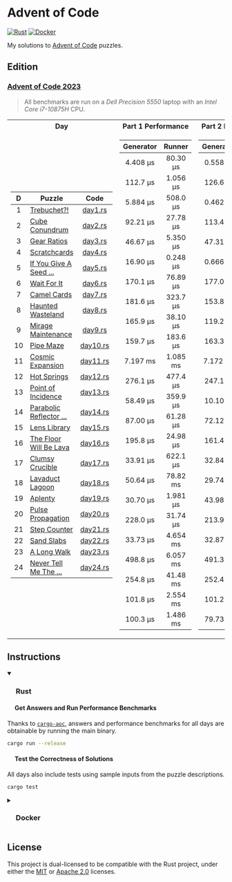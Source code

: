 # Advent of Code

<p align="left">
  <a href="https://github.com/AndrejOrsula/aoc/actions/workflows/rust.yml">   <img alt="Rust"   src="https://github.com/AndrejOrsula/aoc/actions/workflows/rust.yml/badge.svg"></a>
  <a href="https://github.com/AndrejOrsula/aoc/actions/workflows/docker.yml"> <img alt="Docker" src="https://github.com/AndrejOrsula/aoc/actions/workflows/docker.yml/badge.svg"></a>
</p>

My solutions to [Advent of Code](https://adventofcode.com) puzzles.

## Edition

### [Advent of Code 2023](https://adventofcode.com/2023)

> All benchmarks are run on a *Dell Precision 5550* laptop with an *Intel Core i7-10875H* CPU.

<table>
<tr><th>Day</th><th>Part 1 Performance</th><th>Part 2 Performance</th></tr>
<tr><td>

|   D   | Puzzle                                                          |               Code               |
| :---: | --------------------------------------------------------------- | :------------------------------: |
|   1   | [Trebuchet?!](https://adventofcode.com/2023/day/1)              |  [day1.rs](aoc2023/src/day1.rs)  |
|   2   | [Cube Conundrum](https://adventofcode.com/2023/day/2)           |  [day2.rs](aoc2023/src/day2.rs)  |
|   3   | [Gear Ratios](https://adventofcode.com/2023/day/3)              |  [day3.rs](aoc2023/src/day3.rs)  |
|   4   | [Scratchcards](https://adventofcode.com/2023/day/4)             |  [day4.rs](aoc2023/src/day4.rs)  |
|   5   | [If You Give A Seed ...](https://adventofcode.com/2023/day/5)   |  [day5.rs](aoc2023/src/day5.rs)  |
|   6   | [Wait For It](https://adventofcode.com/2023/day/6)              |  [day6.rs](aoc2023/src/day6.rs)  |
|   7   | [Camel Cards](https://adventofcode.com/2023/day/7)              |  [day7.rs](aoc2023/src/day7.rs)  |
|   8   | [Haunted Wasteland](https://adventofcode.com/2023/day/8)        |  [day8.rs](aoc2023/src/day8.rs)  |
|   9   | [Mirage Maintenance](https://adventofcode.com/2023/day/9)       |  [day9.rs](aoc2023/src/day9.rs)  |
|  10   | [Pipe Maze](https://adventofcode.com/2023/day/10)               | [day10.rs](aoc2023/src/day10.rs) |
|  11   | [Cosmic Expansion](https://adventofcode.com/2023/day/11)        | [day11.rs](aoc2023/src/day11.rs) |
|  12   | [Hot Springs](https://adventofcode.com/2023/day/12)             | [day12.rs](aoc2023/src/day12.rs) |
|  13   | [Point of Incidence](https://adventofcode.com/2023/day/13)      | [day13.rs](aoc2023/src/day13.rs) |
|  14   | [Parabolic Reflector ...](https://adventofcode.com/2023/day/14) | [day14.rs](aoc2023/src/day14.rs) |
|  15   | [Lens Library](https://adventofcode.com/2023/day/15)            | [day15.rs](aoc2023/src/day15.rs) |
|  16   | [The Floor Will Be Lava](https://adventofcode.com/2023/day/16)  | [day16.rs](aoc2023/src/day16.rs) |
|  17   | [Clumsy Crucible](https://adventofcode.com/2023/day/17)         | [day17.rs](aoc2023/src/day17.rs) |
|  18   | [Lavaduct Lagoon](https://adventofcode.com/2023/day/18)         | [day18.rs](aoc2023/src/day18.rs) |
|  19   | [Aplenty](https://adventofcode.com/2023/day/19)                 | [day19.rs](aoc2023/src/day19.rs) |
|  20   | [Pulse Propagation](https://adventofcode.com/2023/day/20)       | [day20.rs](aoc2023/src/day20.rs) |
|  21   | [Step Counter](https://adventofcode.com/2023/day/21)            | [day21.rs](aoc2023/src/day21.rs) |
|  22   | [Sand Slabs](https://adventofcode.com/2023/day/22)              | [day22.rs](aoc2023/src/day22.rs) |
|  23   | [A Long Walk](https://adventofcode.com/2023/day/23)             | [day23.rs](aoc2023/src/day23.rs) |
|  24   | [Never Tell Me The ...](https://adventofcode.com/2023/day/24)   | [day24.rs](aoc2023/src/day24.rs) |

</td><td>

| Generator |  Runner  |
| :-------: | :------: |
| 4.408 µs  | 80.30 µs |
| 112.7 µs  | 1.056 µs |
| 5.884 µs  | 508.0 µs |
| 92.21 µs  | 27.78 µs |
| 46.67 µs  | 5.350 µs |
| 16.90 µs  | 0.248 µs |
| 170.1 µs  | 76.89 µs |
| 181.6 µs  | 323.7 µs |
| 165.9 µs  | 38.10 µs |
| 159.7 µs  | 183.6 µs |
| 7.197 ms  | 1.085 ms |
| 276.1 µs  | 477.4 µs |
| 58.49 µs  | 359.9 µs |
| 87.00 µs  | 61.28 µs |
| 195.8 µs  | 24.98 µs |
| 33.91 µs  | 622.1 µs |
| 50.64 µs  | 78.82 ms |
| 30.70 µs  | 1.981 µs |
| 228.0 µs  | 31.74 µs |
| 33.73 µs  | 4.654 ms |
| 498.8 µs  | 6.057 ms |
| 254.8 µs  | 41.48 ms |
| 101.8 µs  | 2.554 ms |
| 100.3 µs  | 1.486 ms |

</td><td>

| Generator |  Runner  |
| :-------: | :------: |
| 0.558 µs  | 930.2 µs |
| 126.6 µs  | 1.347 µs |
| 0.462 µs  | 437.1 µs |
| 113.4 µs  | 27.97 µs |
| 47.31 µs  | 22.520 s |
| 0.666 µs  | 0.659 µs |
| 177.0 µs  | 66.30 µs |
| 153.8 µs  | 1.069 ms |
| 119.2 µs  | 45.94 µs |
| 163.3 µs  | 222.8 µs |
| 7.172 ms  | 1.080 ms |
| 247.1 µs  | 8.984 ms |
| 10.10 µs  | 192.8 µs |
| 72.12 µs  | 38.33 ms |
| 161.4 µs  | 128.9 µs |
| 32.84 µs  | 20.16 ms |
| 29.74 µs  | 289.0 ms |
| 43.98 µs  | 1.778 µs |
| 213.9 µs  | 69.56 µs |
| 32.87 µs  | 21.57 ms |
| 491.3 µs  | 86.90 ms |
| 252.4 µs  | 61.18 ms |
| 101.2 µs  | 2.5839 s |
| 79.73 µs  | 2.4001 s |

</td></tr>
</table>

## Instructions

<details open>
<summary><h3><a href="#-rust"><img src="https://rustacean.net/assets/rustacean-flat-noshadow.svg" width="16" height="16"></a> Rust</h3></summary>

#### <a href="#-test-the-correctness-of-solutions"><img src="https://www.svgrepo.com/show/271355/rocket-ship-rocket.svg" width="14" height="14"></a> Get Answers and Run Performance Benchmarks

Thanks to [`cargo-aoc`](https://github.com/gobanos/cargo-aoc), answers and performance benchmarks for all days are obtainable by running the main binary.

```bash
cargo run --release
```

#### <a href="#-test-the-correctness-of-solutions"><img src="https://www.svgrepo.com/show/269868/lab.svg" width="14" height="14"></a> Test the Correctness of Solutions

All days also include tests using sample inputs from the puzzle descriptions.

```bash
cargo test
```

</details>

<details>
<summary><h3><a href="#-docker"><img src="https://www.svgrepo.com/show/448221/docker.svg" width="16" height="16"></a> Docker</h3></summary>

> To install [Docker](https://docs.docker.com/get-docker) on your system, you can run [`.docker/host/install_docker.bash`](.docker/host/install_docker.bash) to configure Docker with NVIDIA GPU support.
>
> ```bash
> .docker/host/install_docker.bash
> ```

#### Build Image

To build a new Docker image from [`Dockerfile`](Dockerfile), you can run [`.docker/build.bash`](.docker/build.bash) as shown below.

```bash
.docker/build.bash ${TAG:-latest} ${BUILD_ARGS}
```

#### Run Container

To run the Docker container, you can use [`.docker/run.bash`](.docker/run.bash) as shown below.

```bash
.docker/run.bash ${TAG:-latest} ${CMD}
```

#### Run Dev Container

To run the Docker container in a development mode (source code mounted as a volume), you can use [`.docker/dev.bash`](.docker/dev.bash) as shown below.

```bash
.docker/dev.bash ${TAG:-latest} ${CMD}
```

As an alternative, VS Code users familiar with [Dev Containers](https://code.visualstudio.com/docs/devcontainers/containers) can modify the included [`.devcontainer/devcontainer.json`](.devcontainer/devcontainer.json) to their needs. For convenience, [`.devcontainer/open.bash`](.devcontainer/open.bash) script is available to open this repository as a Dev Container in VS Code.

```bash
.devcontainer/open.bash
```

#### Join Container

To join a running Docker container from another terminal, you can use [`.docker/join.bash`](.docker/join.bash) as shown below.

```bash
.docker/join.bash ${CMD:-bash}
```

</details>

## License

This project is dual-licensed to be compatible with the Rust project, under either the [MIT](LICENSE-MIT) or [Apache 2.0](LICENSE-APACHE) licenses.
